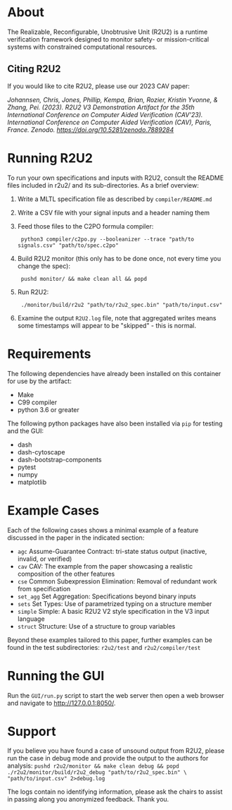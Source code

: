 
# About
The Realizable, Reconfigurable, Unobtrusive Unit (R2U2) is a runtime verification
framework designed to monitor safety- or mission-critical systems with
constrained computational resources. 

## Citing R2U2

If you would like to cite R2U2, please use our 2023 CAV paper: 

*Johannsen, Chris, Jones, Phillip, Kempa, Brian, Rozier, Kristin Yvonne, & Zhang, Pei. (2023). R2U2 V3 Demonstration Artifact for the 35th International Conference on Computer Aided Verification (CAV'23). International Conference on Computer Aided Verification (CAV), Paris, France. Zenodo. https://doi.org/10.5281/zenodo.7889284*

# Running R2U2

To run your own specifications and inputs with R2U2, consult the README files
included in r2u2/ and its sub-directories. As a brief overview:

1) Write a MLTL specification file as described by `compiler/README.md`

2) Write a CSV file with your signal inputs and a header naming them

3) Feed those files to the C2PO formula compiler:
        
        python3 compiler/c2po.py --booleanizer --trace "path/to signals.csv" "path/to/spec.c2po" 

4) Build R2U2 monitor (this only has to be done once, not every time you 
   change the spec):
    
        pushd monitor/ && make clean all && popd

5) Run R2U2:
    
        ./monitor/build/r2u2 "path/to/r2u2_spec.bin" "path/to/input.csv"

5) Examine the output `R2U2.log` file, note that aggregated writes means some
timestamps will appear to be "skipped" - this is normal.

# Requirements 

The following dependencies have already been installed on this
container for use by the artifact: 
- Make 
- C99 compiler 
- python 3.6 or greater

The following python packages have also been installed via `pip` for testing and
the GUI: 
- dash 
- dash-cytoscape 
- dash-bootstrap-components 
- pytest 
- numpy 
- matplotlib

# Example Cases

Each of the following cases shows a minimal example of a feature discussed in
the paper in the indicated section:
- `agc`         Assume-Guarantee Contract: tri-state status 
                              output (inactive, invalid, or verified)
- `cav`             CAV: The example from the paper showcasing a 
                              realistic composition of the other features
- `cse`             Common Subexpression Elimination: Removal of 
                              redundant work from specification
- `set_agg`          Set Aggregation: Specifications beyond binary 
                              inputs
- `sets`            Set Types: Use of parametrized typing on a 
                              structure member
- `simple`          Simple: A basic R2U2 V2 style specification in the 
                            V3 input language
- `struct`          Structure: Use of a structure to group variables

Beyond these examples tailored to this paper, further examples can be found in
the test subdirectories: `r2u2/test` and `r2u2/compiler/test`

# Running the GUI

Run the `GUI/run.py` script to start the web server then open a web browser and navigate to
http://127.0.0.1:8050/.

# Support 

If you believe you have found a case of unsound output from R2U2,
please run the case in debug mode and provide the output to the authors for
analysis: 
    `pushd r2u2/monitor && make clean debug && popd`
    `./r2u2/monitor/build/r2u2_debug "path/to/r2u2_spec.bin" \
        "path/to/input.csv" 2>debug.log` 

The logs contain no identifying information, please ask the chairs to assist in
passing along you anonymized feedback. Thank you.